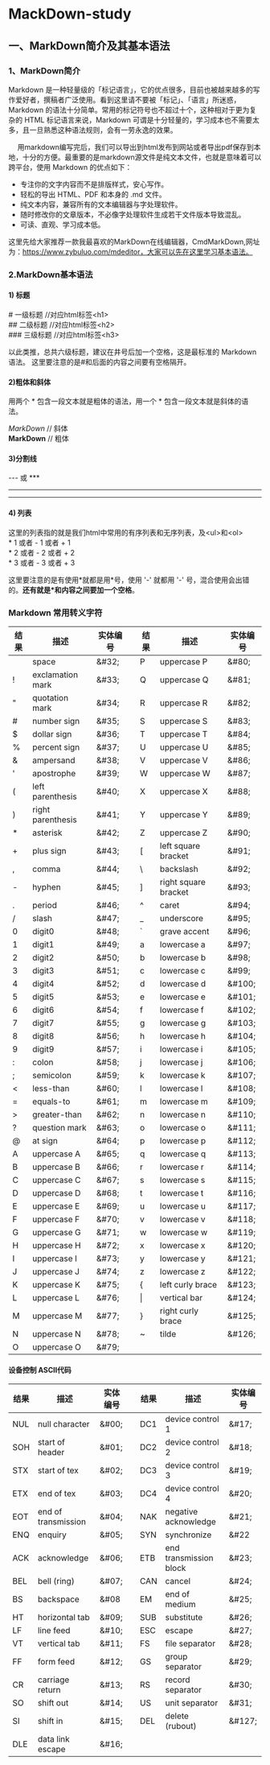 # MackDown-study

## 一、MarkDown简介及其基本语法
### 1、MarkDown简介
Markdown 是一种轻量级的「标记语言」，它的优点很多，目前也被越来越多的写作爱好者，撰稿者广泛使用。看到这里请不要被「标记」、「语言」所迷惑，Markdown 的语法十分简单。常用的标记符号也不超过十个，这种相对于更为复杂的 HTML 标记语言来说，Markdown 可谓是十分轻量的，学习成本也不需要太多，且一旦熟悉这种语法规则，会有一劳永逸的效果。

　   用markdown编写完后，我们可以导出到html发布到网站或者导出pdf保存到本地，十分的方便。最重要的是markdown源文件是纯文本文件，也就是意味着可以跨平台，使用 Markdown 的优点如下：
* 专注你的文字内容而不是排版样式，安心写作。
* 轻松的导出 HTML、PDF 和本身的 .md 文件。
* 纯文本内容，兼容所有的文本编辑器与字处理软件。
* 随时修改你的文章版本，不必像字处理软件生成若干文件版本导致混乱。
* 可读、直观、学习成本低。

这里先给大家推荐一款我最喜欢的MarkDown在线编辑器，CmdMarkDown,网址为：https://www.zybuluo.com/mdeditor，大家可以先在这里学习基本语法。


### 2.MarkDown基本语法
#### 1) 标题
&#35; 一级标题       //对应html标签&#60;h1&#62;<br/>
&#35;&#35; 二级标题     //对应html标签&#60;h2&#62;<br/>
&#35;&#35;&#35; 三级标题   //对应html标签&#60;h3&#62;

以此类推，总共六级标题，建议在井号后加一个空格，这是最标准的 Markdown 语法。
这里要注意的是#和后面的内容之间要有空格隔开。

#### 2)粗体和斜体
用两个 * 包含一段文本就是粗体的语法，用一个 * 包含一段文本就是斜体的语法。

*MarkDown*     // 斜体<br/>
**MarkDown**  // 粗体    


#### 3)分割线
 &#45;&#45;&#45;  或  &#42;&#42;&#42;
 
---
***

#### 4) 列表
这里的列表指的就是我们html中常用的有序列表和无序列表，及&#60;ul&#62;和&#60;ol&#62;<br/>
&#42; 1  或者 - 1  或者 + 1 <br/> 
&#42; 2  或者 - 2  或者 + 2 <br/>
&#42; 3  或者 - 3  或者 + 3 

这里要注意的是有使用&#42;就都是用&#42;号，使用 '&#45;' 就都用 '&#45;' 号，混合使用会出错的。**还有就是&#42;和内容之间要加一个空格**。


### Markdown 常用转义字符
| 结果 | 描述 | 实体编号 | | 结果 | 描述 | 实体编号 | 
| --------- | ----------- |------------|---| --------- | ----------- |------------|
|    &#32;   | space | &#38;&#35;32; |  |    &#80;   | uppercase P | &#38;&#35;80; |
|    &#33;   | exclamation mark | &#38;&#35;33; |  |    &#81;   | uppercase Q | &#38;&#35;81; |
|    &#34;   | quotation mark | &#38;&#35;34; |  |    &#82;   | uppercase R | &#38;&#35;82; |
|    &#35;   | number sign | &#38;&#35;35; |  |   &#83;   | uppercase S | &#38;&#35;83; |
|    &#36;   | dollar sign | &#38;&#35;36; |  |    &#84;   | uppercase T | &#38;&#35;84; |
|    &#37;   | percent sign | &#38;&#35;37; |  |    &#85;   | uppercase U | &#38;&#35;85; |
|    &#38;   | ampersand | &#38;&#35;38; |  |    &#86;   | uppercase V | &#38;&#35;86; |
|    &#39;   | apostrophe | &#38;&#35;39; |  |    &#87;   | uppercase W | &#38;&#35;87; |
|    &#40;   | left parenthesis | &#38;&#35;40; |  |    &#88;   | uppercase X | &#38;&#35;88; |
|    &#41;   | right parenthesis | &#38;&#35;41; |  |    &#89;   | uppercase Y | &#38;&#35;89; |
|    &#42;   | asterisk | &#38;&#35;42; |  |    &#90;   | uppercase Z | &#38;&#35;90; |
|    &#43;   | plus sign | &#38;&#35;43; |  |    &#91;   | left square bracket | &#38;&#35;91; |
|    &#44;   | comma | &#38;&#35;44; |  |    &#92;   | backslash | &#38;&#35;92; |
|    &#45;   | hyphen | &#38;&#35;45; |  |    &#93;   | right square bracket | &#38;&#35;93; |
|    &#46;   | period | &#38;&#35;46; |  |    &#94;   | caret | &#38;&#35;94; |
|    &#47;   | slash | &#38;&#35;47; |  |    &#95;   | underscore | &#38;&#35;95; |
|    &#48;   | digit0 | &#38;&#35;48; |  |    &#96;   | grave accent | &#38;&#35;96; |
|    &#49;   | digit1 | &#38;&#35;49; |  |    &#97;   | lowercase a | &#38;&#35;97; | 
|    &#50;   | digit2 | &#38;&#35;50; |  |    &#98;   | lowercase b | &#38;&#35;98; | 
|    &#51;   | digit3 | &#38;&#35;51; |  |    &#99;   | lowercase c | &#38;&#35;99; |
|    &#52;   | digit4 | &#38;&#35;52; |  |    &#100;   | lowercase d | &#38;&#35;100; |
|    &#53;   | digit5 | &#38;&#35;53; |  |    &#101;   | lowercase e | &#38;&#35;101; |
|    &#54;   | digit6 | &#38;&#35;54; |  |    &#102;   | lowercase f | &#38;&#35;102; |
|    &#55;   | digit7 | &#38;&#35;55; |  |    &#103;   | lowercase g | &#38;&#35;103; |
|    &#56;   | digit8 | &#38;&#35;56; |  |    &#104;   | lowercase h | &#38;&#35;104; |
|    &#57;   | digit9 | &#38;&#35;57; |  |    &#105;   | lowercase i | &#38;&#35;105; |
|    &#58;   | colon | &#38;&#35;58; |  |    &#106;   | lowercase j | &#38;&#35;106; |
|    &#59;   | semicolon | &#38;&#35;59; |  |    &#107;   | lowercase k | &#38;&#35;107; |
|    &#60;   | less-than | &#38;&#35;60; |  |    &#108;   | lowercase l | &#38;&#35;108; |
|    &#61;   | equals-to | &#38;&#35;61; |  |    &#109;   | lowercase m | &#38;&#35;109; |
|    &#62;   | greater-than | &#38;&#35;62; |  |    &#110;   | lowercase n | &#38;&#35;110; |
|    &#63;   |question mark | &#38;&#35;63; |  |    &#111;   | lowercase o | &#38;&#35;111; |
|    &#64;   | at sign | &#38;&#35;64; |  |    &#112;   | lowercase p | &#38;&#35;112; |
|    &#65;   | uppercase A | &#38;&#35;65; |  |    &#113;   | lowercase q | &#38;&#35;113; |
|    &#66;   | uppercase B | &#38;&#35;66; |  |    &#114;   | lowercase r | &#38;&#35;114; |
|    &#67;   | uppercase C | &#38;&#35;67; |  |    &#115;   | lowercase s | &#38;&#35;115; |  
|    &#68;   | uppercase D | &#38;&#35;68; |  |    &#116;   | lowercase t | &#38;&#35;116; |
|    &#69;   | uppercase E | &#38;&#35;69; |  |    &#117;   | lowercase u | &#38;&#35;117; |
|    &#70;   | uppercase F | &#38;&#35;70; |  |    &#118;   | lowercase v | &#38;&#35;118; |
|    &#71;   | uppercase G | &#38;&#35;71; |  |    &#119;   | lowercase w | &#38;&#35;119; |
|    &#72;   | uppercase H | &#38;&#35;72; |  |    &#120;   | lowercase x | &#38;&#35;120; |
|    &#73;   | uppercase I | &#38;&#35;73; |  |    &#121;   | lowercase y | &#38;&#35;121; |  
|    &#74;   | uppercase J | &#38;&#35;74; |  |    &#122;   | lowercase z | &#38;&#35;122; |
|    &#75;   | uppercase K | &#38;&#35;75; |  |    &#123;   | left curly brace | &#38;&#35;123; |
|    &#76;   | uppercase L | &#38;&#35;76; |  |    &#124;   |   vertical bar | &#38;&#35;124; |
|    &#77;   | uppercase M | &#38;&#35;77; |  |    &#125;   | right curly brace | &#38;&#35;125; |
|    &#78;   | uppercase N | &#38;&#35;78; |  |    &#126;   | tilde | &#38;&#35;126; |
|    &#79;   | uppercase O | &#38;&#35;79; |


 
#### 设备控制 ASCII代码
| 结果 | 描述 | 实体编号 | | 结果 | 描述 | 实体编号 | 
| --------- | ----------- |------------|---| --------- | ----------- |------------|
|  NUL  |	null character   |  &#38;&#35;00;  |  |    DC1  |	device control 1  |	&#38;&#35;17; |
|  SOH  |	start of header   |  &#38;&#35;01;   |  |  DC2  |	device control 2  |	&#38;&#35;18;  |
|  STX  |	start of tex   |  &#38;&#35;02;   |  |  DC3  |	device control 3  |	&#38;&#35;19;  |
|  ETX  |	end of tex   |  &#38;&#35;03;   |  |  DC4  |	device control 4  |	&#38;&#35;20;  |
|  EOT  |	end of transmission   |  &#38;&#35;04;   |  |  NAK  |	negative acknowledge  |	&#38;&#35;21;  |
|  ENQ  |	enquiry   |  &#38;&#35;05;   |  |  SYN  |	synchronize	| &#38;&#35;22  |
|  ACK  |	acknowledge   |  &#38;&#35;06;   |  |  ETB  |	end transmission block  |	&#38;&#35;23;  |
|  BEL  |	bell (ring)   |  &#38;&#35;07;   |  |  CAN  |	cancel   | &#38;&#35;24;  |
|  BS |   backspace   | &#38;&#35;08   |  |  EM  |	end of medium  |	&#38;&#35;25;  |
|  HT |   horizontal tab   |  &#38;&#35;09;   |  |  SUB  |	substitute  |	&#38;&#35;26;  |
|  LF |   line feed   |  &#38;&#35;10;   |  |  ESC  |	escape  |	&#38;&#35;27;  |
|  VT |   vertical tab   |  &#38;&#35;11;   |  |  FS |	file separator  |	&#38;&#35;28;  |
|  FF |   form feed   |  &#38;&#35;12;   |  |  GS  |	group separator  |	&#38;&#35;29;  |
|  CR |   carriage return   |  &#38;&#35;13;   |  |  RS  |	record separator  |	&#38;&#35;30;  |
|  SO |   shift out   |  &#38;&#35;14;   |  |  US  |	unit separator  |	&#38;&#35;31;  |
|  SI |   shift in   |  &#38;&#35;15;   |  |  DEL  |	delete (rubout)  |	&#38;&#35;127;  |
|  DLE  |	data link escape   |  &#38;&#35;16;   |  |

